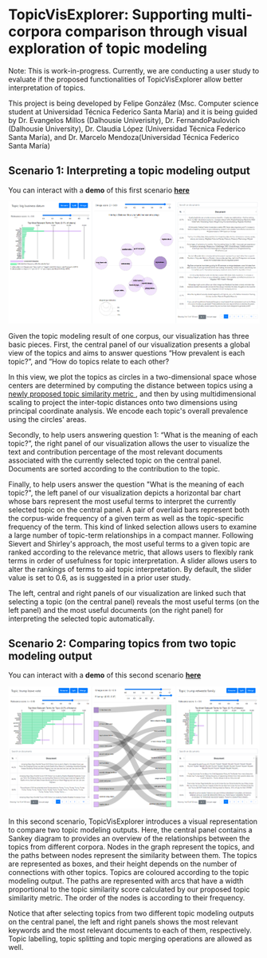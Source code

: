 # TopicVisExplorer: Supporting multi-corpora comparison through visual exploration of topic modeling
Note: This is work-in-progress. Currently, we are conducting  a  user study to evaluate if the proposed functionalities of TopicVisExplorer allow better interpretation of topics.

This project is being developed by Felipe González (Msc. Computer science student at Universidad Técnica Federico Santa María) and it is being guided by Dr. Evangelos Millos (Dalhousie Univerisity), Dr. FernandoPaulovich (Dalhousie University), Dr. Claudia López (Universidad Técnica Federico Santa María), and Dr. Marcelo Mendoza(Universidad Técnica Federico Santa María)

## Scenario 1: Interpreting a topic modeling output
You can interact with a **demo** of this first scenario [**here**](https://topicvisexplorer.herokuapp.com/scenario1 "here")

![TopicVisExplorer Scenario 1](https://github.com/gonzalezf/TopicVisExplorer/blob/master/img/scenario_1.png?raw=true)

Given the topic modeling result of one corpus, our visualization has three basic pieces. First, the central panel of our visualization presents a global view of the topics and aims to answer questions “How prevalent is each topic?”, and “How do topics relate to each other?

In this view, we plot the topics as circles in a two-dimensional space whose centers are determined by computing the distance between topics using a <ins> newly proposed topic similarity metric </ins>, and then by using multidimensional scaling to project the inter-topic distances onto two dimensions using principal coordinate analysis. We encode each topic's overall prevalence using the circles' areas.

Secondly, to help users answering question 1: “What is the meaning of each topic?”, the right panel of our visualization allows the user to visualize the text and contribution percentage of the most relevant documents associated with the currently selected topic on the central panel. Documents are sorted according to the contribution to the topic. 

Finally, to help users answer the question "What is the meaning of each topic?", the left panel of our visualization depicts a horizontal bar chart whose bars represent the most useful terms to interpret the currently selected topic on the central panel. A pair of overlaid bars represent both the corpus-wide frequency of a given term as well as the topic-specific frequency of the term. This kind of linked selection allows users to examine a large number of topic-term relationships in a compact manner. Following Sievert and Shirley's approach, the most useful terms to a given topic are ranked according to the relevance metric, that allows users to flexibly rank terms in order of usefulness for topic interpretation. A slider allows users to alter the rankings of terms to aid topic interpretation. By default, the slider value is set to 0.6, as is suggested in a prior user study. 

The left, central and right panels of our visualization are linked such that selecting a topic (on the central panel) reveals the most useful terms (on the left panel) and the most useful documents (on the right panel) for interpreting the selected topic automatically.

## Scenario 2: Comparing topics from two topic modeling output
You can interact with a **demo** of this second scenario [**here**](https://topicvisexplorer.herokuapp.com/scenario2 "here")

![TopicVisExplorer Scenario 2](https://github.com/gonzalezf/TopicVisExplorer/blob/master/img/scenario_2.png?raw=true)

In this second scenario, TopicVisExplorer introduces a visual representation to compare two topic modeling outputs. Here, the central panel contains a Sankey diagram to provides an overview of the relationships between the topics from different corpora. Nodes in the graph represent the topics, and the paths between nodes represent the similarity between them. The topics are represented as boxes, and their height depends on the number of connections with other topics. Topics are coloured according to the topic modeling output. The paths are represented with arcs that have a width proportional to the topic similarity score calculated by our proposed topic similarity metric. The order of the nodes is according to their frequency.

Notice that after selecting topics from two different topic modeling outputs on the central panel, the left and right panels shows the most relevant keywords and the most relevant documents to each of them, respectively. Topic labelling, topic splitting and topic merging operations are allowed as well.



